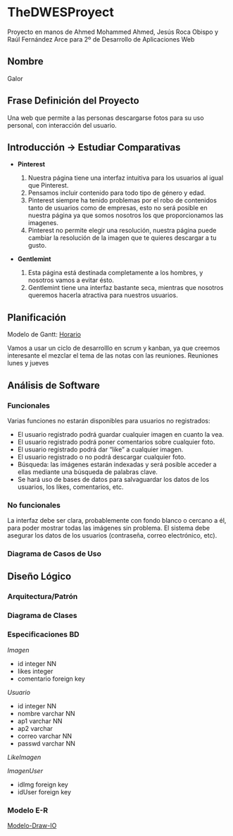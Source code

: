 # TheDWESProyect
Proyecto en manos de Ahmed Mohammed Ahmed, Jesús Roca Obispo y Raúl Fernández Arce para 2º de Desarrollo de Aplicaciones Web

## Nombre
Galor

## Frase Definición del Proyecto
Una web que permite a las personas descargarse fotos para su uso personal, con interacción del usuario.

## Introducción -> Estudiar Comparativas
- **Pinterest**
    1. Nuestra página tiene una interfaz intuitiva para los usuarios al igual que Pinterest.
    2. Pensamos incluir contenido para todo tipo de género y edad.
    3. Pinterest siempre ha tenido problemas por el robo de contenidos tanto de usuarios como de empresas, esto no será posible en nuestra página ya que somos nosotros los que proporcionamos las imagenes.
    4. Pinterest no permite elegir una resolución, nuestra página puede cambiar la resolución de la imagen que te quieres descargar a tu gusto.

- **Gentlemint**
    1. Esta página está destinada completamente a los hombres, y nosotros vamos a evitar ésto.
    2. Gentlemint tiene una interfaz bastante seca, mientras que nosotros queremos hacerla atractiva para nuestros usuarios.

## Planificación
Modelo de Gantt: [Horario](https://raulfa01.monday.com/boards/2287268298/views/50337450)

Vamos a usar un ciclo de desarrolllo en scrum y kanban, ya que creemos interesante el mezclar el tema de las notas con las reuniones.
Reuniones lunes y jueves

## Análisis de Software
### Funcionales
Varias funciones no estarán disponibles para usuarios no registrados:

- El usuario registrado podrá guardar cualquier imagen en cuanto la vea.
- El usuario registrado podrá poner comentarios sobre cualquier foto.
- El usuario registrado podrá dar “like” a cualquier imagen.
- El usuario registrado o no podrá descargar cualquier foto.
- Búsqueda: las imágenes estarán indexadas y será posible acceder a ellas mediante una búsqueda de palabras clave.
- Se hará uso de bases de datos para salvaguardar los datos de los usuarios, los likes, comentarios, etc.
### No funcionales
La interfaz debe ser clara, probablemente con fondo blanco o cercano a él, para poder mostrar todas las imágenes sin problema.
El sistema debe asegurar los datos de los usuarios (contraseña, correo electrónico, etc).

### Diagrama de Casos de Uso

## Diseño Lógico

### Arquitectura/Patrón


### Diagrama de Clases


### Especificaciones BD

*Imagen*
- id integer NN
- likes integer 
- comentario foreign key

*Usuario*
- id integer NN
- nombre varchar NN
- ap1 varchar NN
- ap2 varchar
- correo varchar NN
- passwd varchar NN

*LikeImagen*

*ImagenUser*
- idImg foreign key
- idUser foreign key
### Modelo E-R
[Modelo-Draw-IO](https://app.diagrams.net/#HNeiroh%2FTheDWESProyect%2Fmain%2FGalorER)
